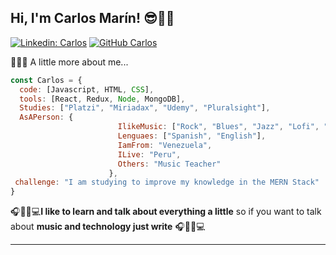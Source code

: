 <h2> Hi, I'm Carlos Marín! 😎👋🤓</h2>

[![Linkedin: Carlos](https://img.shields.io/badge/-CarlosMarin-blue?style=flat-square&logo=Linkedin&logoColor=white&link=https://www.linkedin.com/in/thaianebraga/)](https://www.linkedin.com/in/carlos-luis-mar%C3%ADn-644069152/)
[![GitHub Carlos](https://img.shields.io/github/followers/Carlos?label=follow&style=social)](https://github.com/clma-luis)

👋😁😎 A little more about me...  

```javascript
const Carlos = {
  code: [Javascript, HTML, CSS],
  tools: [React, Redux, Node, MongoDB],
  Studies: ["Platzi", "Miriadax", "Udemy", "Pluralsight"],
  AsAPerson: {
                        IlikeMusic: ["Rock", "Blues", "Jazz", "Lofi", "Others"],
                        Lenguaes: ["Spanish", "English"],
                        IamFrom: "Venezuela",
                        ILive: "Peru",
                        Others: "Music Teacher"
                      },
 challenge: "I am studying to improve my knowledge in the MERN Stack"
}
```

🎧🎸🎹💻<b>I like to learn and talk about everything a little</b> so  if you want to talk about <b>music and technology just write</b> 🎧🎸🎹💻 </em>

---
